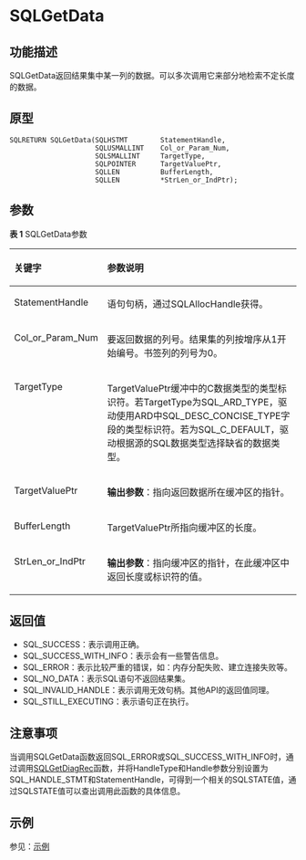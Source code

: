# SQLGetData

## 功能描述<a name="zh-cn_topic_0238272899_zh-cn_topic_0237120429_zh-cn_topic_0059778461_s4c79ae112a6f415a9fed38561c46eebc"></a>

SQLGetData返回结果集中某一列的数据。可以多次调用它来部分地检索不定长度的数据。

## 原型<a name="zh-cn_topic_0238272899_zh-cn_topic_0237120429_zh-cn_topic_0059778461_s44941944b9a4473f82bcf2a103906e25"></a>

```
SQLRETURN SQLGetData(SQLHSTMT        StatementHandle,
                     SQLUSMALLINT    Col_or_Param_Num,
                     SQLSMALLINT     TargetType,
                     SQLPOINTER      TargetValuePtr,
                     SQLLEN          BufferLength,
                     SQLLEN          *StrLen_or_IndPtr);
```

## 参数<a name="zh-cn_topic_0238272899_zh-cn_topic_0237120429_zh-cn_topic_0059778461_s6034c283c1954e118e141f899e1e1e3c"></a>

**表 1**  SQLGetData参数

<a name="zh-cn_topic_0238272899_zh-cn_topic_0237120429_zh-cn_topic_0059778461_t08910fa922fb482eb98845919c52785a"></a>
<table><thead align="left"><tr id="zh-cn_topic_0238272899_zh-cn_topic_0237120429_zh-cn_topic_0059778461_r2508a683ee7f42e2bd834ea3257ac342"><th class="cellrowborder" valign="top" width="26.040000000000003%" id="mcps1.2.3.1.1"><p id="zh-cn_topic_0238272899_zh-cn_topic_0237120429_zh-cn_topic_0059778461_a5a104b2657f046969ed5569992b0c911"><a name="zh-cn_topic_0238272899_zh-cn_topic_0237120429_zh-cn_topic_0059778461_a5a104b2657f046969ed5569992b0c911"></a><a name="zh-cn_topic_0238272899_zh-cn_topic_0237120429_zh-cn_topic_0059778461_a5a104b2657f046969ed5569992b0c911"></a><strong id="zh-cn_topic_0238272899_zh-cn_topic_0237120429_zh-cn_topic_0059778461_a3f9a72ce57fb40a6827c4ea699ae2ba8"><a name="zh-cn_topic_0238272899_zh-cn_topic_0237120429_zh-cn_topic_0059778461_a3f9a72ce57fb40a6827c4ea699ae2ba8"></a><a name="zh-cn_topic_0238272899_zh-cn_topic_0237120429_zh-cn_topic_0059778461_a3f9a72ce57fb40a6827c4ea699ae2ba8"></a>关键字</strong></p>
</th>
<th class="cellrowborder" valign="top" width="73.96000000000001%" id="mcps1.2.3.1.2"><p id="zh-cn_topic_0238272899_zh-cn_topic_0237120429_zh-cn_topic_0059778461_ae3c86bea30f44b6e9769831d56221748"><a name="zh-cn_topic_0238272899_zh-cn_topic_0237120429_zh-cn_topic_0059778461_ae3c86bea30f44b6e9769831d56221748"></a><a name="zh-cn_topic_0238272899_zh-cn_topic_0237120429_zh-cn_topic_0059778461_ae3c86bea30f44b6e9769831d56221748"></a><strong id="zh-cn_topic_0238272899_zh-cn_topic_0237120429_zh-cn_topic_0059778461_a1e6fdd37c7754fb1a035e9af237e941c"><a name="zh-cn_topic_0238272899_zh-cn_topic_0237120429_zh-cn_topic_0059778461_a1e6fdd37c7754fb1a035e9af237e941c"></a><a name="zh-cn_topic_0238272899_zh-cn_topic_0237120429_zh-cn_topic_0059778461_a1e6fdd37c7754fb1a035e9af237e941c"></a>参数说明</strong></p>
</th>
</tr>
</thead>
<tbody><tr id="zh-cn_topic_0238272899_zh-cn_topic_0237120429_zh-cn_topic_0059778461_r0d368665814c4b238ddb32a049d82a0d"><td class="cellrowborder" valign="top" width="26.040000000000003%" headers="mcps1.2.3.1.1 "><p id="zh-cn_topic_0238272899_zh-cn_topic_0237120429_zh-cn_topic_0059778461_a880530243d4e498fb6b76bd77a3093ce"><a name="zh-cn_topic_0238272899_zh-cn_topic_0237120429_zh-cn_topic_0059778461_a880530243d4e498fb6b76bd77a3093ce"></a><a name="zh-cn_topic_0238272899_zh-cn_topic_0237120429_zh-cn_topic_0059778461_a880530243d4e498fb6b76bd77a3093ce"></a>StatementHandle</p>
</td>
<td class="cellrowborder" valign="top" width="73.96000000000001%" headers="mcps1.2.3.1.2 "><p id="zh-cn_topic_0238272899_zh-cn_topic_0237120429_zh-cn_topic_0059778461_a20e5de3767184b4c8f663421d6a024d0"><a name="zh-cn_topic_0238272899_zh-cn_topic_0237120429_zh-cn_topic_0059778461_a20e5de3767184b4c8f663421d6a024d0"></a><a name="zh-cn_topic_0238272899_zh-cn_topic_0237120429_zh-cn_topic_0059778461_a20e5de3767184b4c8f663421d6a024d0"></a>语句句柄，通过SQLAllocHandle获得。</p>
</td>
</tr>
<tr id="zh-cn_topic_0238272899_zh-cn_topic_0237120429_zh-cn_topic_0059778461_rfe14a18985d9482b895a507a0f951600"><td class="cellrowborder" valign="top" width="26.040000000000003%" headers="mcps1.2.3.1.1 "><p id="zh-cn_topic_0238272899_zh-cn_topic_0237120429_zh-cn_topic_0059778461_ab3db05e49dc94c47af5e94bc33d3687b"><a name="zh-cn_topic_0238272899_zh-cn_topic_0237120429_zh-cn_topic_0059778461_ab3db05e49dc94c47af5e94bc33d3687b"></a><a name="zh-cn_topic_0238272899_zh-cn_topic_0237120429_zh-cn_topic_0059778461_ab3db05e49dc94c47af5e94bc33d3687b"></a>Col_or_Param_Num</p>
</td>
<td class="cellrowborder" valign="top" width="73.96000000000001%" headers="mcps1.2.3.1.2 "><p id="zh-cn_topic_0238272899_zh-cn_topic_0237120429_zh-cn_topic_0059778461_af40a50cb91c4404b854dccc0c604c9b3"><a name="zh-cn_topic_0238272899_zh-cn_topic_0237120429_zh-cn_topic_0059778461_af40a50cb91c4404b854dccc0c604c9b3"></a><a name="zh-cn_topic_0238272899_zh-cn_topic_0237120429_zh-cn_topic_0059778461_af40a50cb91c4404b854dccc0c604c9b3"></a>要返回数据的列号。结果集的列按增序从1开始编号。书签列的列号为0。</p>
</td>
</tr>
<tr id="zh-cn_topic_0238272899_zh-cn_topic_0237120429_zh-cn_topic_0059778461_r23c8324e42b340e8b37a24a27cca9c95"><td class="cellrowborder" valign="top" width="26.040000000000003%" headers="mcps1.2.3.1.1 "><p id="zh-cn_topic_0238272899_zh-cn_topic_0237120429_zh-cn_topic_0059778461_a903c3136e8e9429d8e9539b4845b7213"><a name="zh-cn_topic_0238272899_zh-cn_topic_0237120429_zh-cn_topic_0059778461_a903c3136e8e9429d8e9539b4845b7213"></a><a name="zh-cn_topic_0238272899_zh-cn_topic_0237120429_zh-cn_topic_0059778461_a903c3136e8e9429d8e9539b4845b7213"></a>TargetType</p>
</td>
<td class="cellrowborder" valign="top" width="73.96000000000001%" headers="mcps1.2.3.1.2 "><p id="zh-cn_topic_0238272899_zh-cn_topic_0237120429_zh-cn_topic_0059778461_adcda8574a802420ea929deafa9a6141c"><a name="zh-cn_topic_0238272899_zh-cn_topic_0237120429_zh-cn_topic_0059778461_adcda8574a802420ea929deafa9a6141c"></a><a name="zh-cn_topic_0238272899_zh-cn_topic_0237120429_zh-cn_topic_0059778461_adcda8574a802420ea929deafa9a6141c"></a>TargetValuePtr缓冲中的C数据类型的类型标识符。若TargetType为SQL_ARD_TYPE，驱动使用ARD中SQL_DESC_CONCISE_TYPE字段的类型标识符。若为SQL_C_DEFAULT，驱动根据源的SQL数据类型选择缺省的数据类型。</p>
</td>
</tr>
<tr id="zh-cn_topic_0238272899_zh-cn_topic_0237120429_zh-cn_topic_0059778461_r372fa74235c64468a6983897427799dd"><td class="cellrowborder" valign="top" width="26.040000000000003%" headers="mcps1.2.3.1.1 "><p id="zh-cn_topic_0238272899_zh-cn_topic_0237120429_zh-cn_topic_0059778461_ae4ae78a65c8141d1bfd385c483d28dc8"><a name="zh-cn_topic_0238272899_zh-cn_topic_0237120429_zh-cn_topic_0059778461_ae4ae78a65c8141d1bfd385c483d28dc8"></a><a name="zh-cn_topic_0238272899_zh-cn_topic_0237120429_zh-cn_topic_0059778461_ae4ae78a65c8141d1bfd385c483d28dc8"></a>TargetValuePtr</p>
</td>
<td class="cellrowborder" valign="top" width="73.96000000000001%" headers="mcps1.2.3.1.2 "><p id="zh-cn_topic_0238272899_zh-cn_topic_0237120429_zh-cn_topic_0059778461_a833d8f5bcf634f64850d34eafe8a61ed"><a name="zh-cn_topic_0238272899_zh-cn_topic_0237120429_zh-cn_topic_0059778461_a833d8f5bcf634f64850d34eafe8a61ed"></a><a name="zh-cn_topic_0238272899_zh-cn_topic_0237120429_zh-cn_topic_0059778461_a833d8f5bcf634f64850d34eafe8a61ed"></a><strong id="zh-cn_topic_0238272899_zh-cn_topic_0237120429_zh-cn_topic_0059778461_a6d910f8795dd4db990901b288c0ab9e1"><a name="zh-cn_topic_0238272899_zh-cn_topic_0237120429_zh-cn_topic_0059778461_a6d910f8795dd4db990901b288c0ab9e1"></a><a name="zh-cn_topic_0238272899_zh-cn_topic_0237120429_zh-cn_topic_0059778461_a6d910f8795dd4db990901b288c0ab9e1"></a>输出参数</strong>：指向返回数据所在缓冲区的指针。</p>
</td>
</tr>
<tr id="zh-cn_topic_0238272899_zh-cn_topic_0237120429_zh-cn_topic_0059778461_r02cc41e13770477a8f264baa588d824d"><td class="cellrowborder" valign="top" width="26.040000000000003%" headers="mcps1.2.3.1.1 "><p id="zh-cn_topic_0238272899_zh-cn_topic_0237120429_zh-cn_topic_0059778461_aa2cdd32624f44a099427e2dc8ad515e7"><a name="zh-cn_topic_0238272899_zh-cn_topic_0237120429_zh-cn_topic_0059778461_aa2cdd32624f44a099427e2dc8ad515e7"></a><a name="zh-cn_topic_0238272899_zh-cn_topic_0237120429_zh-cn_topic_0059778461_aa2cdd32624f44a099427e2dc8ad515e7"></a>BufferLength</p>
</td>
<td class="cellrowborder" valign="top" width="73.96000000000001%" headers="mcps1.2.3.1.2 "><p id="zh-cn_topic_0238272899_zh-cn_topic_0237120429_zh-cn_topic_0059778461_a6e075ecd6ab54022a4f257a7a417807a"><a name="zh-cn_topic_0238272899_zh-cn_topic_0237120429_zh-cn_topic_0059778461_a6e075ecd6ab54022a4f257a7a417807a"></a><a name="zh-cn_topic_0238272899_zh-cn_topic_0237120429_zh-cn_topic_0059778461_a6e075ecd6ab54022a4f257a7a417807a"></a>TargetValuePtr所指向缓冲区的长度。</p>
</td>
</tr>
<tr id="zh-cn_topic_0238272899_zh-cn_topic_0237120429_zh-cn_topic_0059778461_r1d1639046e684c6bbccc0a5eda96aad6"><td class="cellrowborder" valign="top" width="26.040000000000003%" headers="mcps1.2.3.1.1 "><p id="zh-cn_topic_0238272899_zh-cn_topic_0237120429_zh-cn_topic_0059778461_af21961aaeecb4635b19a06814d1451b4"><a name="zh-cn_topic_0238272899_zh-cn_topic_0237120429_zh-cn_topic_0059778461_af21961aaeecb4635b19a06814d1451b4"></a><a name="zh-cn_topic_0238272899_zh-cn_topic_0237120429_zh-cn_topic_0059778461_af21961aaeecb4635b19a06814d1451b4"></a>StrLen_or_IndPtr</p>
</td>
<td class="cellrowborder" valign="top" width="73.96000000000001%" headers="mcps1.2.3.1.2 "><p id="zh-cn_topic_0238272899_zh-cn_topic_0237120429_zh-cn_topic_0059778461_ab94e44beb6d448129a509b6cfc39fde1"><a name="zh-cn_topic_0238272899_zh-cn_topic_0237120429_zh-cn_topic_0059778461_ab94e44beb6d448129a509b6cfc39fde1"></a><a name="zh-cn_topic_0238272899_zh-cn_topic_0237120429_zh-cn_topic_0059778461_ab94e44beb6d448129a509b6cfc39fde1"></a><strong id="zh-cn_topic_0238272899_zh-cn_topic_0237120429_zh-cn_topic_0059778461_afdac6251fcf84e25be35b5fffc947a8e"><a name="zh-cn_topic_0238272899_zh-cn_topic_0237120429_zh-cn_topic_0059778461_afdac6251fcf84e25be35b5fffc947a8e"></a><a name="zh-cn_topic_0238272899_zh-cn_topic_0237120429_zh-cn_topic_0059778461_afdac6251fcf84e25be35b5fffc947a8e"></a>输出参数</strong>：指向缓冲区的指针，在此缓冲区中返回长度或标识符的值。</p>
</td>
</tr>
</tbody>
</table>

## 返回值<a name="zh-cn_topic_0238272899_zh-cn_topic_0237120429_zh-cn_topic_0059778461_saaafb13e1b624682bc1d09efa9d415d4"></a>

-   SQL\_SUCCESS：表示调用正确。
-   SQL\_SUCCESS\_WITH\_INFO：表示会有一些警告信息。
-   SQL\_ERROR：表示比较严重的错误，如：内存分配失败、建立连接失败等。
-   SQL\_NO\_DATA：表示SQL语句不返回结果集。
-   SQL\_INVALID\_HANDLE：表示调用无效句柄。其他API的返回值同理。
-   SQL\_STILL\_EXECUTING：表示语句正在执行。

## 注意事项<a name="zh-cn_topic_0238272899_zh-cn_topic_0237120429_zh-cn_topic_0059778461_s46dd381571fd497484a5e93a075e5643"></a>

当调用SQLGetData函数返回SQL\_ERROR或SQL\_SUCCESS\_WITH\_INFO时，通过调用[SQLGetDiagRec](SQLGetDiagRec.md)函数，并将HandleType和Handle参数分别设置为SQL\_HANDLE\_STMT和StatementHandle，可得到一个相关的SQLSTATE值，通过SQLSTATE值可以查出调用此函数的具体信息。

## 示例<a name="zh-cn_topic_0238272899_zh-cn_topic_0237120429_zh-cn_topic_0059778461_s69654c27e011474aa33ede59ff0961b8"></a>

参见：[示例](示例-2.md)

